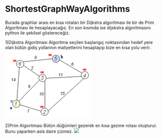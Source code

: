 # ShortestGraphWayAlgorithms
Burada graphlar arası en kısa rotaları bir Dijkstra algoritması ile bir de Prim Algoritması ile hesaplayacağız. En son kısımda ise dijskstra algoritmasını python ile şekilsel göstereceğiz.

1)Dijkstra Algoritması
Algoritma seçilen başlangıç noktasından hedef yere olan bütün gidiş yollarının maliyetlerini hesaplayıp bize en kısa yolu verir.
![](https://github.com/Aeglos007/ShortestGraphWayAlgorithms/blob/main/images/68747470733a2f2f75706c6f61642e77696b696d656469612e6f72672f77696b6970656469612f636f6d6d6f6e732f352f35372f44696a6b737472615f416e696d6174696f6e2e676966.gif)

2)Prim Algoritması
Bütün düğümleri gezerek en kısa gezme rotası oluşturur. Bunu yaparken asla daire çizmez.
![](https://github.com/Aeglos007/ShortestGraphWayAlgorithms/blob/main/images/graphs-in-python-minimum-spanning-trees-prims-algorithm-4.gif)
